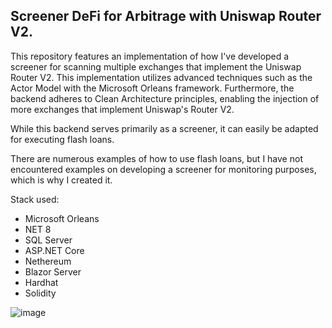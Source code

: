 ## **Screener DeFi for Arbitrage with Uniswap Router V2.**

This repository features an implementation of how I've developed a screener for scanning multiple exchanges that implement the Uniswap Router V2. This implementation utilizes advanced techniques such as the Actor Model with the Microsoft Orleans framework. Furthermore, the backend adheres to Clean Architecture principles, enabling the injection of more exchanges that implement Uniswap's Router V2. 

While this backend serves primarily as a screener, it can easily be adapted for executing flash loans. 

There are numerous examples of how to use flash loans, but I have not encountered examples on developing a screener for monitoring purposes, which is why I created it.

Stack used:

 - Microsoft Orleans
 -  NET 8 
 - SQL Server  
 - ASP.NET Core
 -  Nethereum
 - Blazor Server
 - Hardhat
 - Solidity

![image](https://github.com/SrRickGrimes/screener-arbitrage-uniswap/assets/81363560/c371ca19-bfed-4d82-84b7-0c1ef0f3e695)

